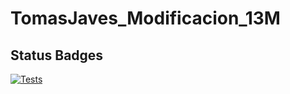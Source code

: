# TomasJaves_Modificacion_13M

## Status Badges
[![Tests](https://github.com/alu0101515458/TomasJaves_Modificacion_13M/actions/workflows/node.js.yml/badge.svg)](https://github.com/alu0101515458/TomasJaves_Modificacion_13M/actions/workflows/node.js.yml)
